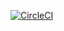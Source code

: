 [![CircleCI](https://circleci.com/gh/szubair/proj5.svg?style=svg)](https://circleci.com/gh/szubair/proj5)
